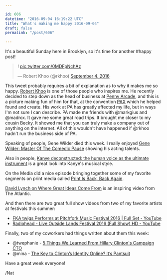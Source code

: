 ```yaml
---

id: 606
datetime: "2016-09-04 16:19:22 UTC"
title: "What's making me happy 2016-09-04"
draft: false
permalink: "/post/606"

---
```


It's a beautiful Sunday here in Brooklyn, so it's time for another #happy post!

<blockquote class="twitter-tweet" data-lang="en"><p lang="und" dir="ltr">! <a href="https://t.co/0MDFpNchAz">pic.twitter.com/0MDFpNchAz</a></p>&mdash; Robert Khoo (@rkhoo) <a href="https://twitter.com/rkhoo/status/772280805972385792">September 4, 2016</a></blockquote>

This tweet probably requires a bit of explanation as to why it makes me so happy. [Robert Khoo](https://en.wikipedia.org/wiki/Robert_Khoo) is one of those people who inspires me. He recently decided to step down as the head of business at [Penny Arcade](https://www.penny-arcade.com/), and this is a picture making fun of him for that, at the convention [PAX](https://en.wikipedia.org/wiki/PAX_(event)) which he helped found and create. His work at PA has greatly affected my life, but in ways I'm not sure I can describe. PA made me friends with @markgius and @madrox. It gave me some great road trips. It brought me closer to my cousin Becky. It showed me that you can truly make a company out of anything on the internet. All of this wouldn't have happened if @rkhoo hadn't run the business side of PA.

Speaking of people, Gene Wilder died this week. I really enjoyed [Gene Wilder: Master Of The Comedic Pause](https://www.youtube.com/watch?v=MFq9AbVZSbo&feature=youtu.be) showing his acting talents.

Also in people, [Kanye deconstructed: the human voice as the ultimate instrument](http://www.vox.com/2016/9/1/12735222/kanye-west-human-voice-instrument) is a great look into Kanye's musical style.

On the Media did a nice episode bringing together some of my favorite segments on print media called [Print Is Back, Back Again](http://pca.st/z9ZT).

[David Lynch on Where Great Ideas Come From](http://www.theatlantic.com/video/index/491738/david-lynch-on-where-great-ideas-come-from/) is an inspiring video from The Atlantic.

And then there are two great full show videos from two of my favorite artists at festivals this summer:

 - [FKA twigs Performs at Pitchfork Music Festival 2016 | Full Set - YouTube](https://www.youtube.com/watch?v=0QW3uyDG0IM&feature=youtu.be)
 - [Radiohead - Live Outside Lands Festival 2016 (Full Show) HD - YouTube](https://www.youtube.com/watch?v=PsYxwPCGxy8&feature=youtu.be)


Finally, two of my coworkers had things written about them this week:

 - @twephanie - [5 Things We Learned From Hillary Clinton's Campaign CTO](http://fortune.com/2016/08/29/hillary-clinton-cto-stephanie-hannon/)
 - @mina - [The Key to Clinton’s Identity Online? It’s Pantsuit](https://www.wired.com/2016/09/key-clintons-identity-online-pantsuit/)

Have a great week everyone!

/Nat


